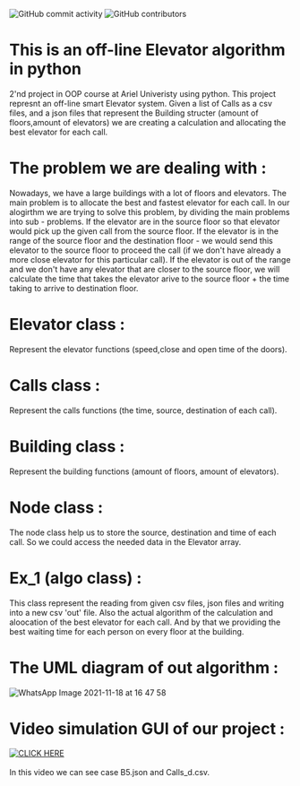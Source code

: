 ![GitHub commit activity](https://img.shields.io/github/commit-activity/m/MightyArty/Ex_1?style=plastic) ![GitHub contributors](https://img.shields.io/github/contributors/MightyArty/Ex_1?style=plastic)
# This is an off-line Elevator algorithm in python
2'nd project in OOP course at Ariel Univeristy using python.
This project represnt an off-line smart Elevator system.
Given a list of Calls as a csv files, and a json files that represent the Building structer (amount of floors,amount of elevators) we are creating a calculation and allocating the best elevator for each call.
# The problem we are dealing with :
Nowadays, we have a large buildings with a lot of floors and elevators. The main problem is to allocate the best and fastest elevator for each call.
In our alogirthm we are trying to solve this problem, by dividing the main problems into sub - problems. If the elevator are in the source floor so that elevator would pick up the given call from the source floor. If the elevator is in the range of the source floor and the destination floor - we would send this elevator to the source floor to proceed the call (if we don't have already a more close elevator for this particular call).
If the elevator is out of the range and we don't have any elevator that are closer to the source floor, we will calculate the time that takes the elevator arive to the source floor + the time taking to arrive to destination floor.
# Elevator class :
Represent the elevator functions (speed,close and open time of the doors).
# Calls class :
Represent the calls functions (the time, source, destination of each call).
# Building class :
Represent the building functions (amount of floors, amount of elevators).
# Node class :
The node class help us to store the source, destination and time of each call. So we could access the needed data in the Elevator array.
# Ex_1 (algo class) :
This class represent the reading from given csv files, json files and writing into a new csv 'out' file.
Also the actual algorithm of the calculation and aloocation of the best elevator for each call. And by that we providing the best waiting time for each person on every floor at the building.
# The UML diagram of out algorithm :
![WhatsApp Image 2021-11-18 at 16 47 58](https://user-images.githubusercontent.com/77808208/142437901-77f52ac5-9d41-465d-a11b-0053dbe010c8.jpeg)
# Video simulation GUI of our project :
[![CLICK HERE](https://img.youtube.com/vi/HGhyFRUDFwA/mqdefault.jpg)](https://www.youtube.com/watch?v=HGhyFRUDFwA "CLICK HERE")
<br />
<br />In this video we can see case B5.json and Calls_d.csv.
